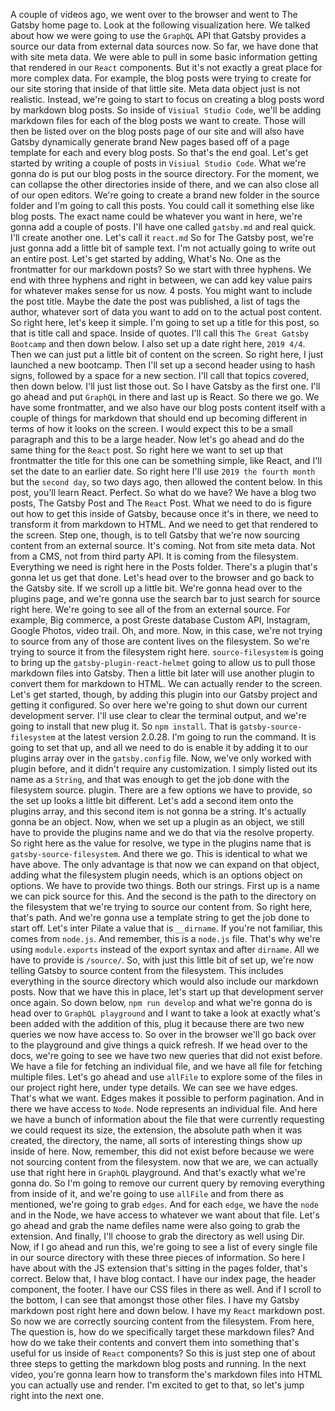 A couple of videos ago, we went over to the browser and went to The Gatsby home page to. Look at the following visualization here. We talked about how we were going to use the `GraphQL` API that Gatsby provides a source our data from external data sources now. So far, we have done that with site meta data. We were able to pull in some basic information getting that rendered in our `React` components. But it's not exactly a great place for more complex data. For example, the blog posts were trying to create for our site storing that inside of that little site. Meta data object just is not realistic. Instead, we're going to start to focus on creating a blog posts word by markdown blog posts. So inside of `Visiual Studio Code`, we'll be adding markdown files for each of the blog posts we want to create. Those will then be listed over on the blog posts page of our site and will also have Gatsby dynamically generate brand New pages based off of a page template for each and every blog posts. So that's the end goal. Let's get started by writing a couple of posts in `Visiual Studio Code`. What we're gonna do is put our blog posts in the source directory. For the moment, we can collapse the other directories inside of there, and we can also close all of our open editors. We're going to create a brand new folder in the source folder and I'm going to call this posts. You could call it something else like blog posts. The exact name could be whatever you want in here, we're gonna add a couple of posts. I'll have one called `gatsby.md` and real quick. I'll create another one. Let's call it `react.md` So for The Gatsby post, we're just gonna add a little bit of sample text. I'm not actually going to write out an entire post. Let's get started by adding, What's No. One as the frontmatter for our markdown posts? So we start with three hyphens. We end with three hyphens and right in between, we can add key value pairs for whatever makes sense for us now. 4 posts. You might want to include the post title. Maybe the date the post was published, a list of tags the author, whatever sort of data you want to add on to the actual post content. So right here, let's keep it simple. I'm going to set up a title for this post, so that is title call and space. Inside of quotes. I'll call this `The Great Gatsby Bootcamp` and then down below. I also set up a date right here, `2019 4/4`. Then we can just put a little bit of content on the screen. So right here, I just launched a new bootcamp. Then I'll set up a second header using to hash signs, followed by a space for a new section. I'll call that topics covered, then down below. I'll just list those out. So I have Gatsby as the first one. I'll go ahead and put `GraphQL` in there and last up is React. So there we go. We have some frontmatter, and we also have our blog posts content itself with a couple of things for markdown that should end up becoming different in terms of how it looks on the screen. I would expect this to be a small paragraph and this to be a large header. Now let's go ahead and do the same thing for the `React` post. So right here we want to set up that frontmatter the title for this one can be something simple, like React, and I'll set the date to an earlier date. So right here I'll use `2019 the fourth month` but the `second day`, so two days ago, then allowed the content below. In this post, you'll learn React. Perfect. So what do we have? We have a blog two posts, The Gatsby Post and The `React` Post. What we need to do is figure out how to get this inside of Gatsby, because once it's in there, we need to transform it from markdown to HTML. And we need to get that rendered to the screen. Step one, though, is to tell Gatsby that we're now sourcing content from an external source. It's coming. Not from site meta data. Not from a CMS, not from third party API. It is coming from the filesystem. Everything we need is right here in the Posts folder. There's a plugin that's gonna let us get that done. Let's head over to the browser and go back to the Gatsby site. If we scroll up a little bit. We're gonna head over to the plugins page, and we're gonna use the search bar to just search for source right here. We're going to see all of the from an external source. For example, Big commerce, a post Greste database Custom API, Instagram, Google Photos, video trail. Oh, and more. Now, in this case, we're not trying to source from any of those are content lives on the filesystem. So we're trying to source it from the filesystem right here. `source-filesystem` is going to bring up the `gatsby-plugin-react-helmet` going to allow us to pull those markdown files into Gatsby. Then a little bit later will use another plugin to convert them for markdown to HTML. We can actually render to the screen. Let's get started, though, by adding this plugin into our Gatsby project and getting it configured. So over here we're going to shut down our current development server. I'll use clear to clear the terminal output, and we're going to install that new plug it. So `npm install`. That is `gatsby-source-filesystem` at the latest version 2.0.28. I'm going to run the command. It is going to set that up, and all we need to do is enable it by adding it to our plugins array over in the `gatsby.config` file. Now, we've only worked with plugin before, and it didn't require any customization. I simply listed out its name as a `String`, and that was enough to get the job done with the filesystem source. plugin. There are a few options we have to provide, so the set up looks a little bit different. Let's add a second item onto the plugins array, and this second item is not gonna be a string. It's actually gonna be an object. Now, when we set up a plugin as an object, we still have to provide the plugins name and we do that via the resolve property. So right here as the value for resolve, we type in the plugins name that is `gatsby-source-filesystem`. And there we go. This is identical to what we have above. The only advantage is that now we can expand on that object, adding what the filesystem plugin needs, which is an options object on options. We have to provide two things. Both our strings. First up is a name we can pick source for this. And the second is the path to the directory on the filesystem that we're trying to source our content from. So right here, that's path. And we're gonna use a template string to get the job done to start off. Let's inter Pilate a value that is `__dirname`. If you're not familiar, this comes from `node.js`. And remember, this is a `node.js` file. That's why we're using `module.exports` instead of the export syntax and after `dirname`. All we have to provide is `/source/`. So, with just this little bit of set up, we're now telling Gatsby to source content from the filesystem. This includes everything in the source directory which would also include our markdown posts. Now that we have this in place, let's start up that development server once again. So down below, `npm run develop` and what we're gonna do is head over to `GraphQL playground`  and I want to take a look at exactly what's been added with the addition of this, plug it because there are two new queries we now have access to. So over in the browser we'll go back over to the playground and give things a quick refresh. If we head over to the docs, we're going to see we have two new queries that did not exist before. We have a file for fetching an individual file, and we have all file for fetching multiple files. Let's go ahead and use `allFile` to explore some of the files in our project right here, under type details. We can see we have edges. That's what we want. Edges makes it possible to perform pagination. And in there we have access to `Node`. Node represents an individual file. And here we have a bunch of information about the file that were currently requesting we could request its size, the extension, the absolute path when it was created, the directory, the name, all sorts of interesting things show up inside of here. Now, remember, this did not exist before because we were not sourcing content from the filesystem. now that we are, we can actually use that right here in `GraphQL` playground. And that's exactly what we're gonna do. So I'm going to remove our current query by removing everything from inside of it, and we're going to use `allFile` and from there as mentioned, we're going to grab `edges`. And for each `edge`, we have the `node` and in the Node, we have access to whatever we want about that file. Let's go ahead and grab the name defiles name were also going to grab the extension. And finally, I'll choose to grab the directory as well using Dir. Now, if I go ahead and run this, we're going to see a list of every single file in our source directory with these three pieces of information. So here I have about with the JS extension that's sitting in the pages folder, that's correct. Below that, I have blog contact. I have our index page, the header component, the footer. I have our CSS files in there as well. And if I scroll to the bottom, I can see that amongst those other files. I have my Gatsby markdown post right here and down below. I have my `React` markdown post. So now we are correctly sourcing content from the filesystem. From here, The question is, how do we specifically target these markdown files? And how do we take their contents and convert them into something that's useful for us inside of `React` components? So this is just step one of about three steps to getting the markdown blog posts and running. In the next video, you're gonna learn how to transform the's markdown files into HTML you can actually use and render. I'm excited to get to that, so let's jump right into the next one.